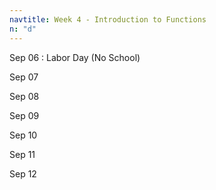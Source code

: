 ```yaml
---
navtitle: Week 4 - Introduction to Functions
n: "d"
---
```


Sep 06
: Labor Day (No School)

Sep 07

Sep 08

Sep 09

Sep 10

Sep 11

Sep 12

